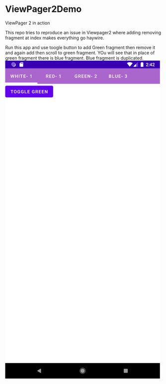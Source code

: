 # ViewPager2Demo
ViewPager 2 in action

This repo tries to reproduce an issue in Viewpager2 where adding removing fragment at index makes everything go haywire.


Run this app and use toogle button to add Green fragment then remove it and again add then scroll to green fragment.
YOu will see that in place of green fragment there is blue fragment. Blue fragment is duplicated.
![Screenshot](Screenshot.png)